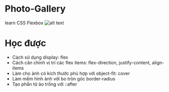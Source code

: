 # Photo-Gallery
learn CSS Flexbox
![alt text](127.0.0.1_5500_PhotoGallery.html.png)
# Học được 
* Cách sử dụng display: flex
* Cách căn chỉnh vị trí các flex items: flex-direction, justify-content, align-items
* Làm cho ảnh có kích thước phù hợp với object-fit: cover
* Làm mềm hình ảnh với bo tròn góc border-radius
* Tạo phần tử ảo trống với ::after
